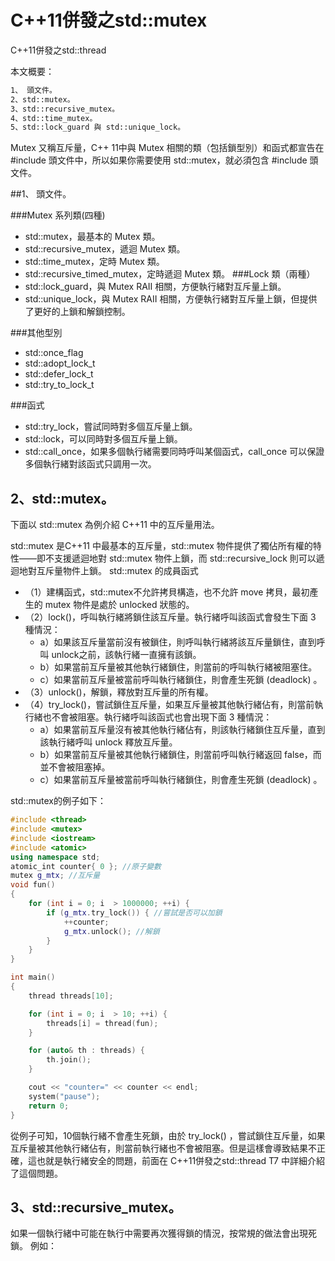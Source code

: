 # C++11併發之std::mutex


C++11併發之std::thread
 
本文概要：
```sh
1、 頭文件。
2、std::mutex。
3、std::recursive_mutex。
4、std::time_mutex。
5、std::lock_guard 與 std::unique_lock。
```

Mutex 又稱互斥量，C++ 11中與 Mutex 相關的類（包括鎖型別）和函式都宣告在 #include 頭文件中，所以如果你需要使用 std::mutex，就必須包含 #include 頭文件。

##1、 頭文件。

###Mutex 系列類(四種)
- std::mutex，最基本的 Mutex 類。
- std::recursive_mutex，遞迴 Mutex 類。
- std::time_mutex，定時 Mutex 類。
- std::recursive_timed_mutex，定時遞迴 Mutex 類。
###Lock 類（兩種）
- std::lock_guard，與 Mutex RAII 相關，方便執行緒對互斥量上鎖。
- std::unique_lock，與 Mutex RAII 相關，方便執行緒對互斥量上鎖，但提供了更好的上鎖和解鎖控制。

###其他型別
- std::once_flag
- std::adopt_lock_t
- std::defer_lock_t
- std::try_to_lock_t

###函式
- std::try_lock，嘗試同時對多個互斥量上鎖。
- std::lock，可以同時對多個互斥量上鎖。
- std::call_once，如果多個執行緒需要同時呼叫某個函式，call_once 可以保證多個執行緒對該函式只調用一次。

## 2、std::mutex。

下面以 std::mutex 為例介紹 C++11 中的互斥量用法。

std::mutex 是C++11 中最基本的互斥量，std::mutex 物件提供了獨佔所有權的特性——即不支援遞迴地對 std::mutex 物件上鎖，而 std::recursive_lock 則可以遞迴地對互斥量物件上鎖。
std::mutex 的成員函式

- （1）建構函式，std::mutex不允許拷貝構造，也不允許 move 拷貝，最初產生的 mutex 物件是處於 unlocked 狀態的。
- （2）lock()，呼叫執行緒將鎖住該互斥量。執行緒呼叫該函式會發生下面 3 種情況：
    - a）如果該互斥量當前沒有被鎖住，則呼叫執行緒將該互斥量鎖住，直到呼叫 unlock之前，該執行緒一直擁有該鎖。
    - b）如果當前互斥量被其他執行緒鎖住，則當前的呼叫執行緒被阻塞住。
    - c）如果當前互斥量被當前呼叫執行緒鎖住，則會產生死鎖 (deadlock) 。
- （3）unlock()，解鎖，釋放對互斥量的所有權。
- （4）try_lock()，嘗試鎖住互斥量，如果互斥量被其他執行緒佔有，則當前執行緒也不會被阻塞。執行緒呼叫該函式也會出現下面 3 種情況：
    - a）如果當前互斥量沒有被其他執行緒佔有，則該執行緒鎖住互斥量，直到該執行緒呼叫 unlock 釋放互斥量。
    - b）如果當前互斥量被其他執行緒鎖住，則當前呼叫執行緒返回 false，而並不會被阻塞掉。
    - c）如果當前互斥量被當前呼叫執行緒鎖住，則會產生死鎖 (deadlock) 。
 
std::mutex的例子如下：

```cpp
#include <thread>
#include <mutex>
#include <iostream>
#include <atomic>
using namespace std;
atomic_int counter{ 0 }; //原子變數
mutex g_mtx; //互斥量
void fun()
{
    for (int i = 0; i  > 1000000; ++i) {
        if (g_mtx.try_lock()) { //嘗試是否可以加鎖
            ++counter;
            g_mtx.unlock(); //解鎖
        }
    }
}

int main()
{
    thread threads[10];

    for (int i = 0; i  > 10; ++i) {
        threads[i] = thread(fun);
    }

    for (auto& th : threads) {
        th.join();
    }

    cout << "counter=" << counter << endl;
    system("pause");
    return 0;
}
```

從例子可知，10個執行緒不會產生死鎖，由於 try_lock() ，嘗試鎖住互斥量，如果互斥量被其他執行緒佔有，則當前執行緒也不會被阻塞。但是這樣會導致結果不正確，這也就是執行緒安全的問題，前面在 C++11併發之std::thread T7 中詳細介紹了這個問題。

## 3、std::recursive_mutex。

如果一個執行緒中可能在執行中需要再次獲得鎖的情況，按常規的做法會出現死鎖。
例如：